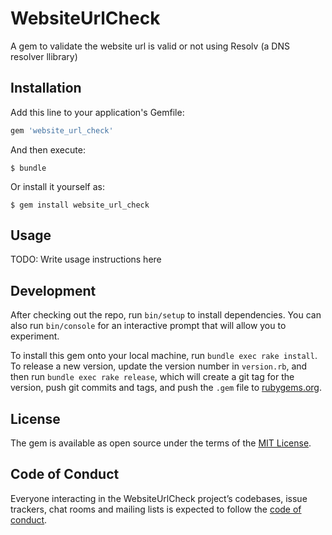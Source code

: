 # WebsiteUrlCheck

A gem to validate the website url is valid or not using Resolv (a DNS resolver llibrary)

## Installation

Add this line to your application's Gemfile:

```ruby
gem 'website_url_check'
```

And then execute:

    $ bundle

Or install it yourself as:

    $ gem install website_url_check

## Usage

TODO: Write usage instructions here

## Development

After checking out the repo, run `bin/setup` to install dependencies. You can also run `bin/console` for an interactive prompt that will allow you to experiment.

To install this gem onto your local machine, run `bundle exec rake install`. To release a new version, update the version number in `version.rb`, and then run `bundle exec rake release`, which will create a git tag for the version, push git commits and tags, and push the `.gem` file to [rubygems.org](https://rubygems.org).

## License

The gem is available as open source under the terms of the [MIT License](https://opensource.org/licenses/MIT).

## Code of Conduct

Everyone interacting in the WebsiteUrlCheck project’s codebases, issue trackers, chat rooms and mailing lists is expected to follow the [code of conduct](https://github.com/[USERNAME]/website_url_check/blob/master/CODE_OF_CONDUCT.md).

